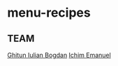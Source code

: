 # menu-recipes

## TEAM

[Ghitun Iulian Bogdan](https://github.com/qBogdan)
[Ichim Emanuel](https://github.com/ieemy)
